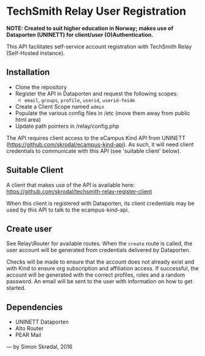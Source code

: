 # TechSmith Relay User Registration

**NOTE: Created to suit higher education in Norway; makes use of Dataporten (UNINETT) for client/user (O)Authentication.** 

This API facilitates self-service account registration with TechSmith Relay (Self-Hosted instance).

## Installation

- Clone the repository
- Register the API in Dataporten and request the following scopes:
    - `email`, `groups`, `profile`, `userid`, `userid-feide`
- Create a Client Scope named `admin`
- Populate the various config files in /etc (move them away from public html area) 
- Update path pointers in /relay/config.php

The API requires client access to the eCampus Kind API from UNINETT (https://github.com/skrodal/ecampus-kind-api). 
As such, it will need client credentials to communicate with this API (see 'suitable client' below).   

## Suitable Client

A client that makes use of the API is available here: https://github.com/skrodal/techsmith-relay-register-client

When this client is registered with Dataporten, its client credentials may be used by this API to talk to the ecampus-kind-api.

## Create user

See Relay\Router for available routes. When the `create` route is called, the user account will be generated from credentials delivered by Dataporten.

Checks will be made to ensure that the account does not already exist and with Kind to ensure org subscription and affiliation access. If successful, 
the account will be generated with the correct profiles, roles and a random password. An email will be sent to the user with information on how to get started. 

## Dependencies

- UNINETT Dataporten
- Alto Router
- PEAR Mail

— by Simon Skrødal, 2016
 